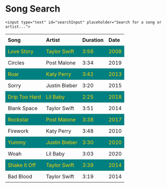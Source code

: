 <html>
<head>
    <title>Song Search</title>
    <style>
        table {
            border-collapse: collapse;
            width: 100%;
        }
        th, td {
            text-align: left;
            padding: 8px;
        }
        tr:nth-child(even) {
            background-color: teal;
            color: gold;
        }
        #searchInput {
            width: 100%;
            padding: 12px 20px;
            margin-bottom: 12px;
        }
    </style>
</head>
<body>
    <h1>Song Search</h1>

    <input type="text" id="searchInput" placeholder="Search for a song or artist...">
    
   <table id="songTable">
    <tr>
        <th>Song</th>
        <th>Artist</th>
        <th>Duration</th>
        <th>Date</th>
    </tr>
    <tr>
        <td>Love Story</td>
        <td>Taylor Swift</td>
        <td>3:56</td>
        <td>2008</td>
    </tr>
    <tr>
        <td>Circles</td>
        <td>Post Malone</td>
        <td>3:34</td>
        <td>2019</td>
    </tr>
    <tr>
        <td>Roar</td>
        <td>Katy Perry</td>
        <td>3:42</td>
        <td>2013</td>
    </tr>
    <tr>
        <td>Sorry</td>
        <td>Justin Bieber</td>
        <td>3:20</td>
        <td>2015</td>
    </tr>
    <tr>
        <td>Drip Too Hard</td>
        <td>Lil Baby</td>
        <td>2:25</td>
        <td>2018</td>
    </tr>
    <tr>
        <td>Blank Space</td>
        <td>Taylor Swift</td>
        <td>3:51</td>
        <td>2014</td>
    </tr>
    <tr>
        <td>Rockstar</td>
        <td>Post Malone</td>
        <td>3:38</td>
        <td>2017</td>
    </tr>
    <tr>
        <td>Firework</td>
        <td>Katy Perry</td>
        <td>3:48</td>
        <td>2010</td>
    </tr>
    <tr>
        <td>Yummy</td>
        <td>Justin Bieber</td>
        <td>3:30</td>
        <td>2020</td>
    </tr>
    <tr>
        <td>Woah</td>
        <td>Lil Baby</td>
        <td>3:03</td>
        <td>2020</td>
    </tr>
    <tr>
        <td>Shake It Off</td>
        <td>Taylor Swift</td>
        <td>3:39</td>
        <td>2014</td>
    </tr>
    <tr>
        <td>Bad Blood</td>
        <td>Taylor Swift</td>
        <td>3:19</td>
        <td>2014</td>
    </tr>
</table>
    <script>
        const searchInput = document.getElementById('searchInput');
        const table = document.getElementById('songTable');
        const rows = table.getElementsByTagName('tr');
        
        searchInput.addEventListener('keyup', function() {
            const searchTerm = searchInput.value.toLowerCase();
            
            for (let i = 1; i < rows.length; i++) {
                const song = rows[i].getElementsByTagName('td')[0].textContent.toLowerCase();
                const artist = rows[i].getElementsByTagName('td')[1].textContent.toLowerCase();
                
                if (song.includes(searchTerm) || artist.includes(searchTerm)) {
                    rows[i].style.display = '';
                } else {
                    rows[i].style.display = 'none';
                }
            }
        });
    </script>
</body>
</html>
